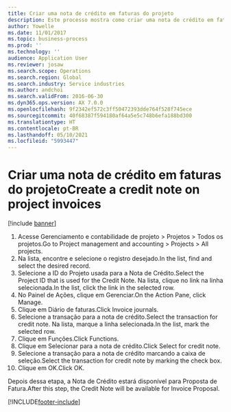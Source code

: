 ```yaml
---
title: Criar uma nota de crédito em faturas do projeto
description: Este processo mostra como criar uma nota de crédito em faturas do projeto que foram lançadas.
author: Yowelle
ms.date: 11/01/2017
ms.topic: business-process
ms.prod: ''
ms.technology: ''
audience: Application User
ms.reviewer: josaw
ms.search.scope: Operations
ms.search.region: Global
ms.search.industry: Service industries
ms.author: andchoi
ms.search.validFrom: 2016-06-30
ms.dyn365.ops.version: AX 7.0.0
ms.openlocfilehash: 9f2342ef572c3ff50472393dde764f528f745ece
ms.sourcegitcommit: 40f68387f594180af64a5e5c748b6efa188bd300
ms.translationtype: HT
ms.contentlocale: pt-BR
ms.lasthandoff: 05/10/2021
ms.locfileid: "5993447"
---
```

# <a name="create-a-credit-note-on-project-invoices"></a><span data-ttu-id="61411-103">Criar uma nota de crédito em faturas do projeto</span><span class="sxs-lookup"><span data-stu-id="61411-103">Create a credit note on project invoices</span></span>

[!include [banner](../../includes/banner.md)]

1. <span data-ttu-id="61411-104">Acesse Gerenciamento e contabilidade de projeto > Projetos > Todos os projetos.</span><span class="sxs-lookup"><span data-stu-id="61411-104">Go to Project management and accounting > Projects > All projects.</span></span> 
2. <span data-ttu-id="61411-105">Na lista, encontre e selecione o registro desejado.</span><span class="sxs-lookup"><span data-stu-id="61411-105">In the list, find and select the desired record.</span></span> 
3. <span data-ttu-id="61411-106">Selecione a ID do Projeto usada para a Nota de Crédito.</span><span class="sxs-lookup"><span data-stu-id="61411-106">Select the Project ID that is used for the Credit Note.</span></span> <span data-ttu-id="61411-107">Na lista, clique no link na linha selecionada.</span><span class="sxs-lookup"><span data-stu-id="61411-107">In the list, click the link in the selected row.</span></span> 
4. <span data-ttu-id="61411-108">No Painel de Ações, clique em Gerenciar.</span><span class="sxs-lookup"><span data-stu-id="61411-108">On the Action Pane, click Manage.</span></span> 
5. <span data-ttu-id="61411-109">Clique em Diário de faturas.</span><span class="sxs-lookup"><span data-stu-id="61411-109">Click Invoice journals.</span></span> 
6. <span data-ttu-id="61411-110">Selecione a transação para a nota de crédito.</span><span class="sxs-lookup"><span data-stu-id="61411-110">Select the transaction for credit note.</span></span> <span data-ttu-id="61411-111">Na lista, marque a linha selecionada.</span><span class="sxs-lookup"><span data-stu-id="61411-111">In the list, mark the selected row.</span></span> 
7. <span data-ttu-id="61411-112">Clique em Funções.</span><span class="sxs-lookup"><span data-stu-id="61411-112">Click Functions.</span></span> 
8. <span data-ttu-id="61411-113">Clique em Selecionar para a nota de crédito.</span><span class="sxs-lookup"><span data-stu-id="61411-113">Click Select for credit note.</span></span> 
9. <span data-ttu-id="61411-114">Selecione a transação para a nota de crédito marcando a caixa de seleção.</span><span class="sxs-lookup"><span data-stu-id="61411-114">Select the transaction for credit note by marking the check box.</span></span>
10. <span data-ttu-id="61411-115">Clique em OK.</span><span class="sxs-lookup"><span data-stu-id="61411-115">Click OK.</span></span> 

<span data-ttu-id="61411-116">Depois dessa etapa, a Nota de Crédito estará disponível para Proposta de Fatura.</span><span class="sxs-lookup"><span data-stu-id="61411-116">After this step, the Credit Note will be available for Invoice Proposal.</span></span>


[!INCLUDE[footer-include](../../includes/footer-banner.md)]